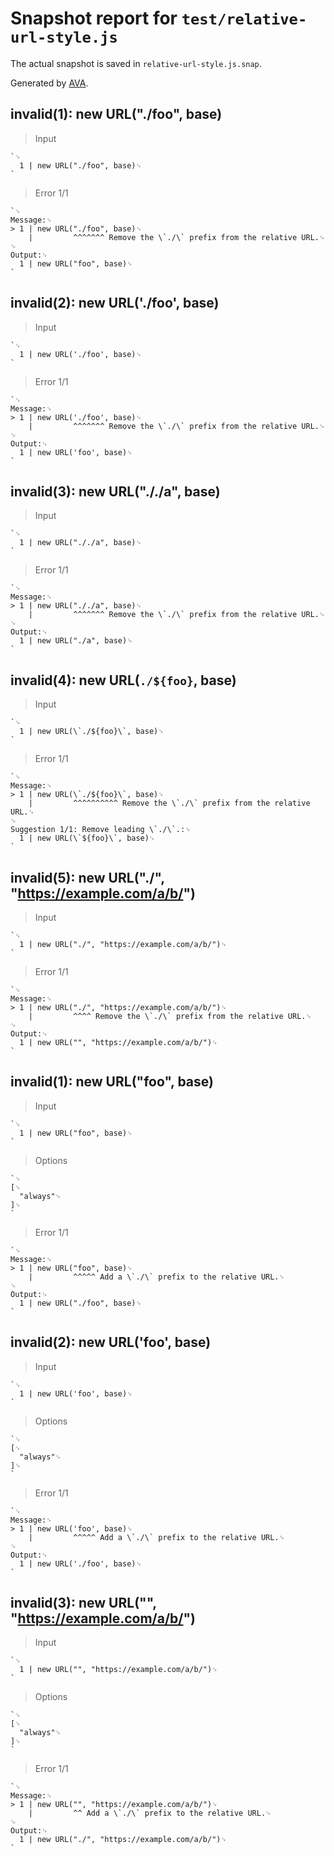 # Snapshot report for `test/relative-url-style.js`

The actual snapshot is saved in `relative-url-style.js.snap`.

Generated by [AVA](https://avajs.dev).

## invalid(1): new URL("./foo", base)

> Input

    `␊
      1 | new URL("./foo", base)␊
    `

> Error 1/1

    `␊
    Message:␊
    > 1 | new URL("./foo", base)␊
        |         ^^^^^^^ Remove the \`./\` prefix from the relative URL.␊
    ␊
    Output:␊
      1 | new URL("foo", base)␊
    `

## invalid(2): new URL('./foo', base)

> Input

    `␊
      1 | new URL('./foo', base)␊
    `

> Error 1/1

    `␊
    Message:␊
    > 1 | new URL('./foo', base)␊
        |         ^^^^^^^ Remove the \`./\` prefix from the relative URL.␊
    ␊
    Output:␊
      1 | new URL('foo', base)␊
    `

## invalid(3): new URL("././a", base)

> Input

    `␊
      1 | new URL("././a", base)␊
    `

> Error 1/1

    `␊
    Message:␊
    > 1 | new URL("././a", base)␊
        |         ^^^^^^^ Remove the \`./\` prefix from the relative URL.␊
    ␊
    Output:␊
      1 | new URL("./a", base)␊
    `

## invalid(4): new URL(`./${foo}`, base)

> Input

    `␊
      1 | new URL(\`./${foo}\`, base)␊
    `

> Error 1/1

    `␊
    Message:␊
    > 1 | new URL(\`./${foo}\`, base)␊
        |         ^^^^^^^^^^ Remove the \`./\` prefix from the relative URL.␊
    ␊
    Suggestion 1/1: Remove leading \`./\`.:␊
      1 | new URL(\`${foo}\`, base)␊
    `

## invalid(5): new URL("./", "https://example.com/a/b/")

> Input

    `␊
      1 | new URL("./", "https://example.com/a/b/")␊
    `

> Error 1/1

    `␊
    Message:␊
    > 1 | new URL("./", "https://example.com/a/b/")␊
        |         ^^^^ Remove the \`./\` prefix from the relative URL.␊
    ␊
    Output:␊
      1 | new URL("", "https://example.com/a/b/")␊
    `

## invalid(1): new URL("foo", base)

> Input

    `␊
      1 | new URL("foo", base)␊
    `

> Options

    `␊
    [␊
      "always"␊
    ]␊
    `

> Error 1/1

    `␊
    Message:␊
    > 1 | new URL("foo", base)␊
        |         ^^^^^ Add a \`./\` prefix to the relative URL.␊
    ␊
    Output:␊
      1 | new URL("./foo", base)␊
    `

## invalid(2): new URL('foo', base)

> Input

    `␊
      1 | new URL('foo', base)␊
    `

> Options

    `␊
    [␊
      "always"␊
    ]␊
    `

> Error 1/1

    `␊
    Message:␊
    > 1 | new URL('foo', base)␊
        |         ^^^^^ Add a \`./\` prefix to the relative URL.␊
    ␊
    Output:␊
      1 | new URL('./foo', base)␊
    `

## invalid(3): new URL("", "https://example.com/a/b/")

> Input

    `␊
      1 | new URL("", "https://example.com/a/b/")␊
    `

> Options

    `␊
    [␊
      "always"␊
    ]␊
    `

> Error 1/1

    `␊
    Message:␊
    > 1 | new URL("", "https://example.com/a/b/")␊
        |         ^^ Add a \`./\` prefix to the relative URL.␊
    ␊
    Output:␊
      1 | new URL("./", "https://example.com/a/b/")␊
    `

